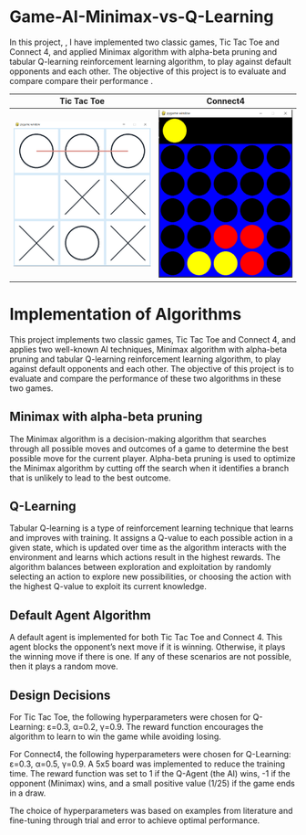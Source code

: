 # Game-AI-Minimax-vs-Q-Learning
In this project, , I have implemented two classic games, Tic Tac Toe and Connect 4, and applied Minimax algorithm with alpha-beta pruning and tabular Q-learning reinforcement learning algorithm, to play against default opponents and each other. The objective of this project is to evaluate and compare compare their performance .
<br/>

Tic Tac Toe       |  Connect4
:-------------------------:|:-------------------------:
![](tic_tac_toe.png)  |  ![](connect4.png)

# Implementation of Algorithms
This project implements two classic games, Tic Tac Toe and Connect 4, and applies two well-known AI techniques, Minimax algorithm with alpha-beta pruning and tabular Q-learning reinforcement learning algorithm, to play against default opponents and each other. The objective of this project is to evaluate and compare the performance of these two algorithms in these two games.

## Minimax with alpha-beta pruning
The Minimax algorithm is a decision-making algorithm that searches through all possible moves and outcomes of a game to determine the best possible move for the current player. Alpha-beta pruning is used to optimize the Minimax algorithm by cutting off the search when it identifies a branch that is unlikely to lead to the best outcome.

## Q-Learning
Tabular Q-learning is a type of reinforcement learning technique that learns and improves with training. It assigns a Q-value to each possible action in a given state, which is updated over time as the algorithm interacts with the environment and learns which actions result in the highest rewards. The algorithm balances between exploration and exploitation by randomly selecting an action to explore new possibilities, or choosing the action with the highest Q-value to exploit its current knowledge.

## Default Agent Algorithm
A default agent is implemented for both Tic Tac Toe and Connect 4. This agent blocks the opponent’s next move if it is winning. Otherwise, it plays the winning move if there is one. If any of these scenarios are not possible, then it plays a random move.

## Design Decisions
For Tic Tac Toe, the following hyperparameters were chosen for Q-Learning: ε=0.3, α=0.2, γ=0.9. The reward function encourages the algorithm to learn to win the game while avoiding losing.

For Connect4, the following hyperparameters were chosen for Q-Learning: ε=0.3, α=0.5, γ=0.9. A 5x5 board was implemented to reduce the training time. The reward function was set to 1 if the Q-Agent (the AI) wins, -1 if the opponent (Minimax) wins, and a small positive value (1/25) if the game ends in a draw.

The choice of hyperparameters was based on examples from literature and fine-tuning through trial and error to achieve optimal performance.



